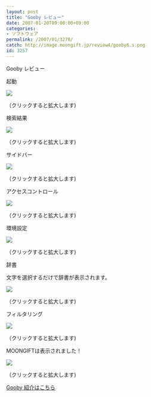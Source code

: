 ```yaml
---
layout: post
title: "Gooby レビュー"
date: 2007-01-20T09:00:00+09:00
categories:
- ソフトウェア
permalink: /2007/01/3278/
catch: http://image.moongift.jp/review4/gooby6.s.png
id: 3257
---
```

Gooby レビュー  
<!--more-->

起動

  

[![](http://image.moongift.jp/review4/gooby2.s.png)](http://image.moongift.jp/review4/gooby2.png)  
  
（クリックすると拡大します)

  

検索結果

  

[![](http://image.moongift.jp/review4/gooby3.s.png)](http://image.moongift.jp/review4/gooby3.png)  
  
（クリックすると拡大します)

  

サイドバー

  

[![](http://image.moongift.jp/review4/gooby4.s.png)](http://image.moongift.jp/review4/gooby4.png)  
  
（クリックすると拡大します)

  

アクセスコントロール

  

[![](http://image.moongift.jp/review4/gooby5.s.png)](http://image.moongift.jp/review4/gooby5.png)  
  
（クリックすると拡大します)

  

環境設定

  

[![](http://image.moongift.jp/review4/gooby6.s.png)](http://image.moongift.jp/review4/gooby6.png)  
  
（クリックすると拡大します)

  

辞書

  

文字を選択するだけで辞書が表示されます。

  

[![](http://image.moongift.jp/review4/gooby7.s.png)](http://image.moongift.jp/review4/gooby7.png)  
  
（クリックすると拡大します)

  

フィルタリング

  

[![](http://image.moongift.jp/review4/gooby8.s.png)](http://image.moongift.jp/review4/gooby8.png)  
  
（クリックすると拡大します)

  

MOONGIFTは表示されました！

  

[![](http://image.moongift.jp/review4/gooby9.s.png)](http://image.moongift.jp/review4/gooby9.png)  
  
（クリックすると拡大します)

  

[Gooby 紹介はこちら](http://fw.moongift.jp/intro/i-3260.html)

